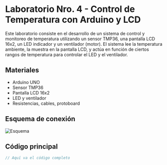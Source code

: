 # Laboratorio Nro. 4 - Control de Temperatura con Arduino y LCD

Este laboratorio consiste en el desarrollo de un sistema de control y monitoreo de temperatura utilizando un sensor TMP36, una pantalla LCD 16x2, un LED indicador y un ventilador (motor). El sistema lee la temperatura ambiente, la muestra en la pantalla LCD, y actúa en función de ciertos rangos de temperatura para controlar el LED y el ventilador.

## Materiales

- Arduino UNO  
- Sensor TMP36  
- Pantalla LCD 16x2  
- LED y ventilador  
- Resistencias, cables, protoboard  

## Esquema de conexión

![Esquema](imagenes/esquema_laboratorio4.png)

## Código principal

```cpp
// Aquí va el código completo
